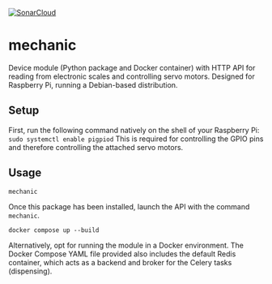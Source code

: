 [![SonarCloud](https://sonarcloud.io/images/project_badges/sonarcloud-orange.svg)](https://sonarcloud.io/summary/new_code?id=oliverosborne9_rpi_api)

# mechanic

Device module (Python package and Docker container) with HTTP API for reading from electronic scales and controlling servo motors. Designed for Raspberry Pi, running a Debian-based distribution.

## Setup

First, run the following command natively on the shell of your Raspberry Pi:
`sudo systemctl enable pigpiod`
This is required for controlling the GPIO pins and therefore controlling the attached servo motors.


## Usage

`mechanic`

Once this package has been installed, launch the API with the command `mechanic`.

`docker compose up --build`

Alternatively, opt for running the module in a Docker environment. The Docker Compose YAML file provided also includes the default Redis container, which acts as a backend and broker for the Celery tasks (dispensing).
